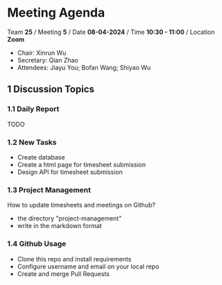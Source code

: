 # Meeting Agenda

Team **25** / Meeting **5** / Date **08-04-2024** / Time **10:30 - 11:00** / Location **Zoom**

- Chair: Xinrun Wu
- Secretary: Qian Zhao
- Attendees: Jiayu You; Bofan Wang; Shiyao Wu

## 1 Discussion Topics

### 1.1 Daily Report

TODO

### 1.2 New Tasks

- Create database
- Create a html page for timesheet submission
- Design API for timesheet submission

### 1.3 Project Management

How to update timesheets and meetings on Github?
- the directory "project-management"
- write in the markdown format

### 1.4 Github Usage

- Clone this repo and install requirements
- Configure username and email on your local repo
- Create and merge Pull Requests
